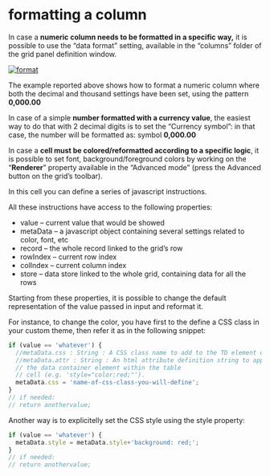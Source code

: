 # formatting a column

In case a **numeric column needs to be formatted in a specific way,** it is possible to use the “data format” setting, available in the “columns” folder of the grid panel definition window.

[![format](http://4wsplatform.org/wp-content/uploads/2015/12/format-1024x241.jpeg)](http://4wsplatform.org/wp-content/uploads/2015/12/format.jpeg)

The example reported above shows how to format a numeric column where both the decimal and thousand settings have been set, using the pattern **0,000.00**

In case of a simple **number formatted with a currency value**, the easiest way to do that with 2 decimal digits is to set the “Currency symbol”: in that case, the number will be formatted as: symbol **0,000.00**

In case a **cell must be colored/reformatted according to a specific logic**, it is possible to set font, background/foreground colors by working on the “**Renderer**” property available in the “Advanced mode” (press the Advanced button on the grid’s toolbar).

In this cell you can define a series of javascript instructions.

All these instructions have access to the following properties:

* value – current value that would be showed
* metaData – a javascript object containing several settings related to color, font, etc
* record – the whole record linked to the grid’s row
* rowIndex – current row index
* colIndex – current column index
* store – data store linked to the whole grid, containing data for all the rows

Starting from these properties, it is possible to change the default representation of the value passed in input and reformat it.

For instance, to change the color, you have first to the define a CSS class in your custom theme, then refer it as in the following snippet:

```javascript
if (value == 'whatever') {
  //metaData.css : String : A CSS class name to add to the TD element of the cell.
  //metaData.attr : String : An html attribute definition string to apply to
  // the data container element within the table
  // cell (e.g. 'style="color:red;"').
  metaData.css = 'name-of-css-class-you-will-define';
}
// if needed: 
// return anothervalue;
```

Another way is to explicitelly set the CSS style using the style property:

```javascript
if (value == 'whatever') {
  metaData.style = metaData.style+'background: red;';
}
// if needed: 
// return anothervalue;
```
